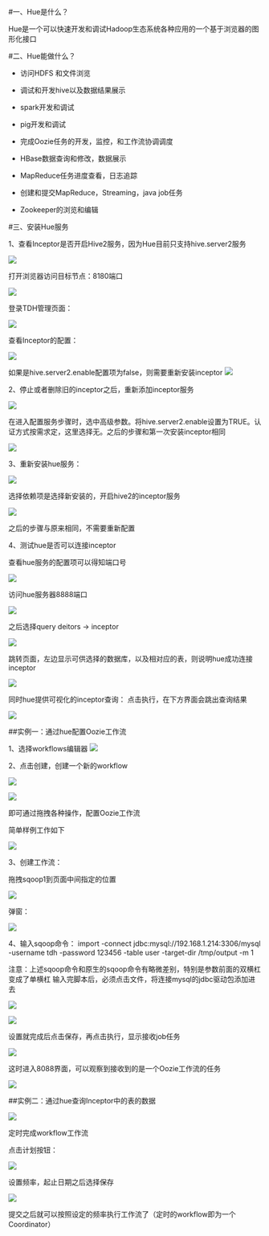 #一、Hue是什么？

Hue是一个可以快速开发和调试Hadoop生态系统各种应用的一个基于浏览器的图形化接口

#二、Hue能做什么？


- 访问HDFS 和文件浏览

- 调试和开发hive以及数据结果展示

- spark开发和调试

- pig开发和调试

- 完成Oozie任务的开发，监控，和工作流协调调度

- HBase数据查询和修改，数据展示
 
- MapReduce任务进度查看，日志追踪

- 创建和提交MapReduce，Streaming，java job任务

- Zookeeper的浏览和编辑


#三、安装Hue服务


1、查看Inceptor是否开启Hive2服务，因为Hue目前只支持hive.server2服务

![](http://i.imgur.com/bz97GMP.jpg)

打开浏览器访问目标节点：8180端口

![](http://i.imgur.com/UwXodRP.jpg)

登录TDH管理页面：

![](http://i.imgur.com/9DgNXMS.jpg)

查看Inceptor的配置：

![](http://i.imgur.com/El9UU3R.jpg)

如果是hive.server2.enable配置项为false，则需要重新安装inceptor
![](http://i.imgur.com/xL22LHb.jpg)

2、停止或者删除旧的inceptor之后，重新添加inceptor服务

![](http://i.imgur.com/WX5tVXZ.jpg)

在进入配置服务步骤时，选中高级参数。将hive.server2.enable设置为TRUE。认证方式按需求定，这里选择无。之后的步骤和第一次安装inceptor相同

![](http://i.imgur.com/YqPihLF.jpg)

3、重新安装hue服务：

![](http://i.imgur.com/4ao2Hug.jpg)

选择依赖项是选择新安装的，开启hive2的inceptor服务

![](http://i.imgur.com/LGhoOlK.jpg)

之后的步骤与原来相同，不需要重新配置

4、测试hue是否可以连接inceptor

查看hue服务的配置项可以得知端口号

![](http://i.imgur.com/lR68Sth.jpg)

访问hue服务器8888端口

![](http://i.imgur.com/wyQNpnP.jpg)

之后选择query deitors  -> inceptor

![](http://i.imgur.com/Y5bviD2.jpg)

跳转页面，左边显示可供选择的数据库，以及相对应的表，则说明hue成功连接inceptor

![](http://i.imgur.com/he7O5Bf.jpg)

同时hue提供可视化的inceptor查询：
点击执行，在下方界面会跳出查询结果

![](http://i.imgur.com/sAg1ZCa.jpg)



##实例一：通过hue配置Oozie工作流


1、选择workflows编辑器
![](http://i.imgur.com/KaQeQrT.jpg)

2、点击创建，创建一个新的workflow

![](http://i.imgur.com/JtFtdeB.jpg)

![](http://i.imgur.com/P27DqJ7.jpg)

即可通过拖拽各种操作，配置Oozie工作流

简单样例工作如下

![](http://i.imgur.com/ku8uDIS.jpg)

3、创建工作流：

拖拽sqoop1到页面中间指定的位置

![](http://i.imgur.com/Di4jXpf.jpg)

弹窗：

![](http://i.imgur.com/oS59pDb.jpg)

4、输入sqoop命令：
import -connect jdbc:mysql://192.168.1.214:3306/mysql -username tdh -password 123456 -table user -target-dir /tmp/output -m 1

注意：上述sqoop命令和原生的sqoop命令有略微差别，特别是参数前面的双横杠变成了单横杠
输入完脚本后，必须点击文件，将连接mysql的jdbc驱动包添加进去

![](http://i.imgur.com/ASKX3S4.jpg)

![](http://i.imgur.com/tJkWalC.jpg)

设置就完成后点击保存，再点击执行，显示接收job任务

![](http://i.imgur.com/uJ86ziR.jpg)

这时进入8088界面，可以观察到接收到的是一个Oozie工作流的任务

![](http://i.imgur.com/z0hwxBI.jpg)

##实例二：通过hue查询Inceptor中的表的数据

![](http://i.imgur.com/T96GbxW.jpg)

定时完成workflow工作流

点击计划按钮：

![](http://i.imgur.com/ZsWnRsH.jpg)

设置频率，起止日期之后选择保存

![](http://i.imgur.com/ho7jWsy.jpg)

提交之后就可以按照设定的频率执行工作流了（定时的workflow即为一个Coordinator）
